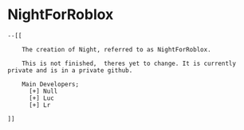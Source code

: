 # NightForRoblox

    --[[
    
        The creation of Night, referred to as NightForRoblox.
    
        This is not finished,  theres yet to change. It is currently private and is in a private github.

        Main Developers;
          [+] Null
          [+] Luc
          [+] Lr

    ]]
